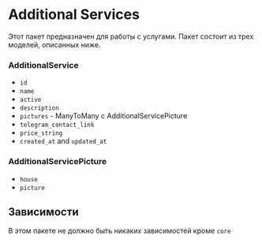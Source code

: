 # Additional Services

Этот пакет предназначен для работы с услугами. 
Пакет состоит из трех моделей, описанных ниже.

### AdditionalService

* `id`
* `name`
* `active`
* `description`
* `pictures` - ManyToMany с AdditionalServicePicture
* `telegram_contact_link`
* `price_string`
* `created_at` and `updated_at`

### AdditionalServicePicture

* `house`
* `picture`

## Зависимости

В этом пакете не должно быть никаких зависимостей кроме `core`